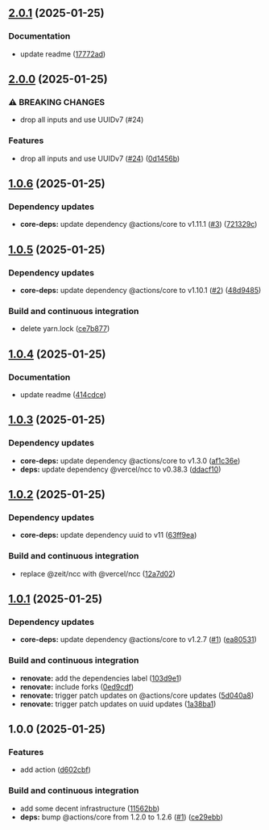 ## [2.0.1](https://github.com/DanySK/uuid-action/compare/2.0.0...2.0.1) (2025-01-25)

### Documentation

* update readme ([17772ad](https://github.com/DanySK/uuid-action/commit/17772adefac291e4b6b1a1704511593bd044aee7))

## [2.0.0](https://github.com/DanySK/uuid-action/compare/1.0.6...2.0.0) (2025-01-25)

### ⚠ BREAKING CHANGES

* drop all inputs and use UUIDv7 (#24)

### Features

* drop all inputs and use UUIDv7 ([#24](https://github.com/DanySK/uuid-action/issues/24)) ([0d1456b](https://github.com/DanySK/uuid-action/commit/0d1456b66ba0223d13ba6c7f0b49a94a85a76e77))

## [1.0.6](https://github.com/DanySK/uuid-action/compare/1.0.5...1.0.6) (2025-01-25)

### Dependency updates

* **core-deps:** update dependency @actions/core to v1.11.1 ([#3](https://github.com/DanySK/uuid-action/issues/3)) ([721329c](https://github.com/DanySK/uuid-action/commit/721329c9b8b2245b55b5441fd3a0ca92e404de1d))

## [1.0.5](https://github.com/DanySK/uuid-action/compare/1.0.4...1.0.5) (2025-01-25)

### Dependency updates

* **core-deps:** update dependency @actions/core to v1.10.1 ([#2](https://github.com/DanySK/uuid-action/issues/2)) ([48d9485](https://github.com/DanySK/uuid-action/commit/48d9485ac7d1dc42ac15f8f2c7a749012e765ee0))

### Build and continuous integration

* delete yarn.lock ([ce7b877](https://github.com/DanySK/uuid-action/commit/ce7b8779afd0a3605abff950268b548b641dd9a7))

## [1.0.4](https://github.com/DanySK/uuid-action/compare/1.0.3...1.0.4) (2025-01-25)

### Documentation

* update readme ([414cdce](https://github.com/DanySK/uuid-action/commit/414cdceece62deb3ecfa96f071b269450ae7197f))

## [1.0.3](https://github.com/DanySK/uuid-action/compare/1.0.2...1.0.3) (2025-01-25)

### Dependency updates

* **core-deps:** update dependency @actions/core to v1.3.0 ([af1c36e](https://github.com/DanySK/uuid-action/commit/af1c36e5b5adf1ff9490cd2d8002354e421d9ec0))
* **deps:** update dependency @vercel/ncc to v0.38.3 ([ddacf10](https://github.com/DanySK/uuid-action/commit/ddacf1059b76e66e054353b2ede81e9053973b0e))

## [1.0.2](https://github.com/DanySK/uuid-action/compare/1.0.1...1.0.2) (2025-01-25)

### Dependency updates

* **core-deps:** update dependency uuid to v11 ([63ff9ea](https://github.com/DanySK/uuid-action/commit/63ff9ea8f6881e3ad627312f9ff3c1a83b468e24))

### Build and continuous integration

* replace @zeit/ncc with @vercel/ncc ([12a7d02](https://github.com/DanySK/uuid-action/commit/12a7d0201d668ad4cda2a69c6c28ba0957d5a3ff))

## [1.0.1](https://github.com/DanySK/uuid-action/compare/1.0.0...1.0.1) (2025-01-25)

### Dependency updates

* **core-deps:** update dependency @actions/core to v1.2.7 ([#1](https://github.com/DanySK/uuid-action/issues/1)) ([ea80531](https://github.com/DanySK/uuid-action/commit/ea80531a7c5ea9281319d73326d695b87441af53))

### Build and continuous integration

* **renovate:** add the dependencies label ([103d9e1](https://github.com/DanySK/uuid-action/commit/103d9e138c1ce6fd9093f1391977a447b536eb31))
* **renovate:** include forks ([0ed9cdf](https://github.com/DanySK/uuid-action/commit/0ed9cdf669e9b9908912fb1fccc8ef0954e10e79))
* **renovate:** trigger patch updates on @actions/core updates ([5d040a8](https://github.com/DanySK/uuid-action/commit/5d040a86f3ce06b3b9a7664125b217728b68a14e))
* **renovate:** trigger patch updates on uuid updates ([1a38ba1](https://github.com/DanySK/uuid-action/commit/1a38ba1d4f532a6cfd9febe195b82ff38ccff6fc))

## 1.0.0 (2025-01-25)

### Features

* add action ([d602cbf](https://github.com/DanySK/uuid-action/commit/d602cbfeeaa16f19d88cf31cfdd6689a40c414ef))

### Build and continuous integration

* add some decent infrastructure ([11562bb](https://github.com/DanySK/uuid-action/commit/11562bbd18145c388a00595c2abda36387a5e2f9))
* **deps:** bump @actions/core from 1.2.0 to 1.2.6 ([#1](https://github.com/DanySK/uuid-action/issues/1)) ([ce29ebb](https://github.com/DanySK/uuid-action/commit/ce29ebbb0981ac2448c2e406e848bfaa30ddf04c))
